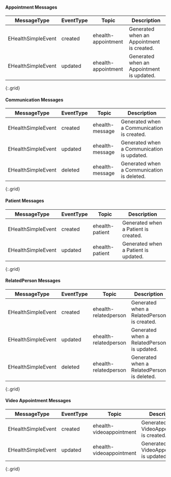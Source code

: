 
#### Appointment Messages

|MessageType|EventType|Topic|Description|
|---|---|---|---|
|EHealthSimpleEvent|created|ehealth-appointment|Generated when an Appointment is created.|
|EHealthSimpleEvent|updated|ehealth-appointment|Generated when an Appointment is updated.|
{:.grid}

#### Communication Messages

|MessageType|EventType|Topic|Description|
|---|---|---|---|
|EHealthSimpleEvent|created|ehealth-message|Generated when a Communication is created.|
|EHealthSimpleEvent|updated|ehealth-message|Generated when a Communication is updated.|
|EHealthSimpleEvent|deleted|ehealth-message|Generated when a Communication is deleted.|
{:.grid}

#### Patient Messages

|MessageType|EventType|Topic|Description|
|---|---|---|---|
|EHealthSimpleEvent|created|ehealth-patient|Generated when a Patient is created.|
|EHealthSimpleEvent|updated|ehealth-patient|Generated when a Patient is updated.|
{:.grid}

#### RelatedPerson Messages

|MessageType|EventType|Topic|Description|
|---|---|---|---|
|EHealthSimpleEvent|created|ehealth-relatedperson|Generated when a RelatedPerson is created.|
|EHealthSimpleEvent|updated|ehealth-relatedperson|Generated when a RelatedPerson is updated.|
|EHealthSimpleEvent|deleted|ehealth-relatedperson|Generated when a RelatedPerson is deleted.|
{:.grid}

#### Video Appointment Messages

|MessageType|EventType|Topic|Description|
|---|---|---|---|
|EHealthSimpleEvent|created|ehealth-videoappointment|Generated when a VideoAppointment is created.|
|EHealthSimpleEvent|updated|ehealth-videoappointment|Generated when a VideoAppointment is updated.|
{:.grid}
